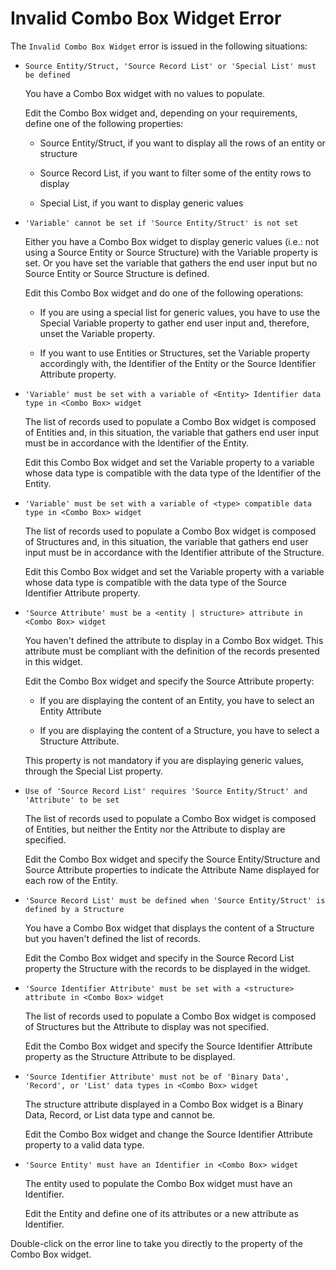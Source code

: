 # Invalid Combo Box Widget Error

The `Invalid Combo Box Widget` error is issued in the following situations:

* `Source Entity/Struct, 'Source Record List' or 'Special List' must be defined`
  
    You have a Combo Box widget with no values to populate.

    Edit the Combo Box widget and, depending on your requirements, define one of the following properties:
    
    * Source Entity/Struct, if you want to display all the rows of an entity or structure

    * Source Record List, if you want to filter some of the entity rows to display
    
    * Special List, if you want to display generic values

* `'Variable' cannot be set if 'Source Entity/Struct' is not set`
  
    Either you have a Combo Box widget to display generic values (i.e.: not using a Source Entity or Source Structure) with the Variable property is set. Or you have set the variable that gathers the end user input but no Source Entity or Source Structure is defined.

    Edit this Combo Box widget and do one of the following operations: 
    
    * If you are using a special list for generic values, you have to use the Special Variable property to gather end user input and, therefore, unset the Variable property. 

    * If you want to use Entities or Structures, set the Variable property accordingly with, the Identifier of the Entity or the Source Identifier Attribute property.

* `'Variable' must be set with a variable of <Entity> Identifier data type in <Combo Box> widget`
  
    The list of records used to populate a Combo Box widget is composed of Entities and, in this situation, the variable that gathers end user input must be in accordance with the Identifier of the Entity.

    Edit this Combo Box widget and set the Variable property to a variable whose data type is compatible with the data type of the Identifier of the Entity.

* `'Variable' must be set with a variable of <type> compatible data type in <Combo Box> widget`
  
    The list of records used to populate a Combo Box widget is composed of Structures and, in this situation, the variable that gathers end user input must be in accordance with the Identifier attribute of the Structure.

    Edit this Combo Box widget and set the Variable property with a variable whose data type is compatible with the data type of the Source Identifier Attribute property.

* `'Source Attribute' must be a <entity | structure> attribute in <Combo Box> widget`
  
    You haven't defined the attribute to display in a Combo Box widget. This attribute must be compliant with the definition of the records presented in this widget.

    Edit the Combo Box widget and specify the Source Attribute property:
    
    * If you are displaying the content of an Entity, you have to select an Entity Attribute
    
    * If you are displaying the content of a Structure, you have to select a Structure Attribute. 
    
    This property is not mandatory if you are displaying generic values, through the Special List property.

* `Use of 'Source Record List' requires 'Source Entity/Struct' and 'Attribute' to be set`
  
    The list of records used to populate a Combo Box widget is composed of Entities, but neither the Entity nor the Attribute to display are specified.

    Edit the Combo Box widget and specify the Source Entity/Structure and Source Attribute properties to indicate the Attribute Name displayed for each row of the Entity.

* `'Source Record List' must be defined when 'Source Entity/Struct' is defined by a Structure`
  
    You have a Combo Box widget that displays the content of a Structure but you haven't defined the list of records.

    Edit the Combo Box widget and specify in the Source Record List property the Structure with the records to be displayed in the widget.

* `'Source Identifier Attribute' must be set with a <structure> attribute in <Combo Box> widget`
  
    The list of records used to populate a Combo Box widget is composed of Structures but the Attribute to display was not specified.

    Edit the Combo Box widget and specify the Source Identifier Attribute property as the Structure Attribute to be displayed.

* `'Source Identifier Attribute' must not be of 'Binary Data', 'Record', or 'List' data types in <Combo Box> widget`
  
    The structure attribute displayed in a Combo Box widget is a Binary Data, Record, or List data type and cannot be.

    Edit the Combo Box widget and change the Source Identifier Attribute property to a valid data type.

* `'Source Entity' must have an Identifier in <Combo Box> widget`
  
    The entity used to populate the Combo Box widget must have an Identifier.

    Edit the Entity and define one of its attributes or a new attribute as Identifier.

Double-click on the error line to take you directly to the property of the Combo Box widget.
